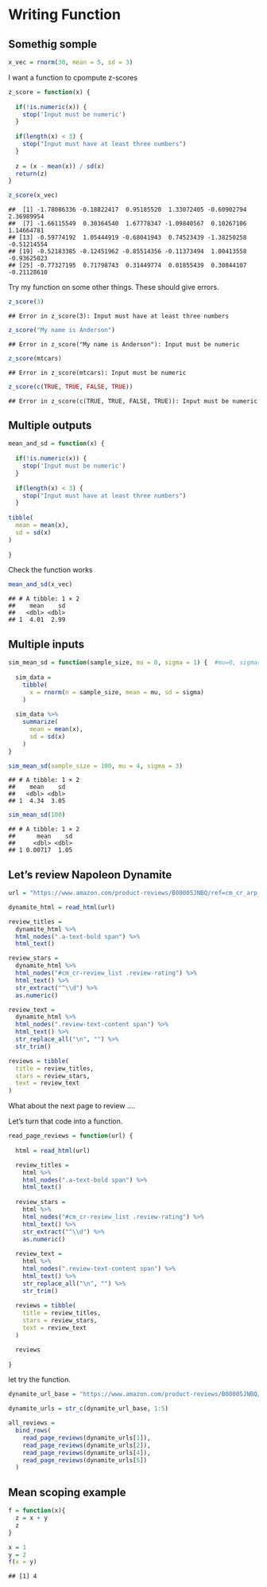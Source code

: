 Writing Function
================

## Somethig somple

``` r
x_vec = rnorm(30, mean = 5, sd = 3)
```

I want a function to cpompute z-scores

``` r
z_score = function(x) {
  
  if(!is.numeric(x)) {
    stop('Input must be numeric')
  }
  
  if(length(x) < 3) {
    stop("Input must have at least three numbers")
  }
  
  z = (x - mean(x)) / sd(x)
  return(z)
}

z_score(x_vec)
```

    ##  [1] -1.78086336 -0.18822417  0.95185520  1.33072405 -0.60902794  2.36989954
    ##  [7] -1.66115549  0.30364540  1.67778347 -1.09840567  0.10267106  1.14664781
    ## [13] -0.59774192  1.05444919 -0.68041943  0.74523439 -1.38250258 -0.51214554
    ## [19] -0.52183385 -0.12451962 -0.85514356 -0.11373494  1.00413558 -0.93625023
    ## [25] -0.77327195  0.71798743  0.31449774  0.01855439  0.30844107 -0.21128610

Try my function on some other things. These should give errors.

``` r
z_score(3)
```

    ## Error in z_score(3): Input must have at least three numbers

``` r
z_score("My name is Anderson")
```

    ## Error in z_score("My name is Anderson"): Input must be numeric

``` r
z_score(mtcars)
```

    ## Error in z_score(mtcars): Input must be numeric

``` r
z_score(c(TRUE, TRUE, FALSE, TRUE))
```

    ## Error in z_score(c(TRUE, TRUE, FALSE, TRUE)): Input must be numeric

## Multiple outputs

``` r
mean_and_sd = function(x) {
  
  if(!is.numeric(x)) {
    stop('Input must be numeric')
  }
  
  if(length(x) < 3) {
    stop("Input must have at least three numbers")
  }
  
tibble(
  mean = mean(x),
  sd = sd(x)
)
  
}
```

Check the function works

``` r
mean_and_sd(x_vec)
```

    ## # A tibble: 1 × 2
    ##    mean    sd
    ##   <dbl> <dbl>
    ## 1  4.01  2.99

## Multiple inputs

``` r
sim_mean_sd = function(sample_size, mu = 0, sigma = 1) {  #mu=0, sigma=1 is the default value, it will be overwritten if you input the value you want
  
  sim_data = 
    tibble(
      x = rnorm(n = sample_size, mean = mu, sd = sigma)
    )
  
  sim_data %>% 
    summarize(
      mean = mean(x),
      sd = sd(x)
    )
}

sim_mean_sd(sample_size = 100, mu = 4, sigma = 3)
```

    ## # A tibble: 1 × 2
    ##    mean    sd
    ##   <dbl> <dbl>
    ## 1  4.34  3.05

``` r
sim_mean_sd(100)
```

    ## # A tibble: 1 × 2
    ##      mean    sd
    ##     <dbl> <dbl>
    ## 1 0.00717  1.05

## Let’s review Napoleon Dynamite

``` r
url = "https://www.amazon.com/product-reviews/B00005JNBQ/ref=cm_cr_arp_d_viewopt_rvwer?ie=UTF8&reviewerType=avp_only_reviews&sortBy=recent&pageNumber=1"

dynamite_html = read_html(url)

review_titles = 
  dynamite_html %>%
  html_nodes(".a-text-bold span") %>%
  html_text()

review_stars = 
  dynamite_html %>%
  html_nodes("#cm_cr-review_list .review-rating") %>%
  html_text() %>%
  str_extract("^\\d") %>%
  as.numeric()

review_text = 
  dynamite_html %>%
  html_nodes(".review-text-content span") %>%
  html_text() %>% 
  str_replace_all("\n", "") %>% 
  str_trim()

reviews = tibble(
  title = review_titles,
  stars = review_stars,
  text = review_text
)
```

What about the next page to review ….

Let’s turn that code into a function.

``` r
read_page_reviews = function(url) {
  
  html = read_html(url)

  review_titles = 
    html %>%
    html_nodes(".a-text-bold span") %>%
    html_text()
  
  review_stars = 
    html %>%
    html_nodes("#cm_cr-review_list .review-rating") %>%
    html_text() %>%
    str_extract("^\\d") %>%
    as.numeric()
  
  review_text = 
    html %>%
    html_nodes(".review-text-content span") %>%
    html_text() %>% 
    str_replace_all("\n", "") %>% 
    str_trim()
  
  reviews = tibble(
    title = review_titles,
    stars = review_stars,
    text = review_text
  )

  reviews
  
}
```

let try the function.

``` r
dynamite_url_base = "https://www.amazon.com/product-reviews/B00005JNBQ/ref=cm_cr_arp_d_viewopt_rvwer?ie=UTF8&reviewerType=avp_only_reviews&sortBy=recent&pageNumber="

dynamite_urls = str_c(dynamite_url_base, 1:5)

all_reviews = 
  bind_rows(
    read_page_reviews(dynamite_urls[1]),
    read_page_reviews(dynamite_urls[2]),
    read_page_reviews(dynamite_urls[4]),
    read_page_reviews(dynamite_urls[5])
  )
```

## Mean scoping example

``` r
f = function(x){
  z = x + y
  z
}

x = 1
y = 2
f(x = y)
```

    ## [1] 4
